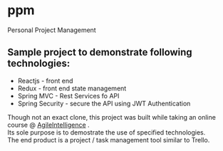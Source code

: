 # ppm 
Personal Project Management 
## Sample project to demonstrate following technologies:  
* Reactjs - front end 
* Redux - front end state management  
* Spring MVC - Rest Services fo API
* Spring Security - secure the API using JWT Authentication  

Though not an exact clone, this project was built while taking an online course @ [AgileIntelligence](https://www.udemy.com/full-stack-project-spring-boot-20-react-redux/) .   
Its sole purpose is to demostrate the use of specified technologies.  
The end product is a project / task management tool similar to Trello.   


